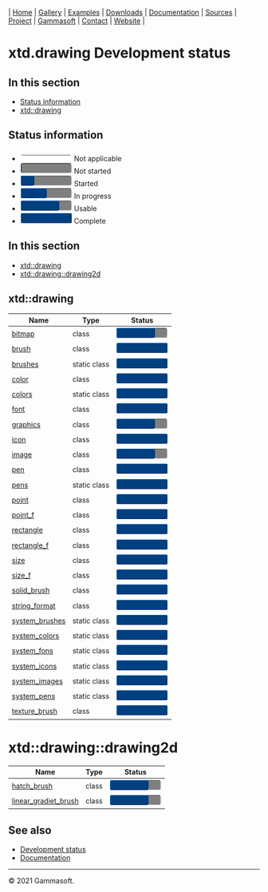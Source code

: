 | [Home](home.md) | [Gallery](gallery.md) | [Examples](examples.md) | [Downloads](downloads.md) | [Documentation](documentation.md) | [Sources](https://github.com/gammasoft71/xtd) | [Project](https://sourceforge.net/projects/xtdpro/) | [Gammasoft](gammasoft.md)  | [Contact](contact.md) | [Website](https://gammasoft71.wixsite.com/xtdpro) |

# xtd.drawing Development status

## In this section

* [Status information](#status-information)
* [xtd::drawing](#xtddrawing)

## Status information

* ![progress](pictures/progress_ina.png) Not applicable
* ![progress](pictures/progress0.png) Not started
* ![progress](pictures/progress25.png) Started
* ![progress](pictures/progress50.png) In progress
* ![progress](pictures/progress75.png) Usable
* ![progress](pictures/progress100.png) Complete

## In this section

* [xtd::drawing](#xtd::drawing)
* [xtd::drawing::drawing2d](#xtd::drawing2d)

## xtd::drawing

| Name                                                                      | Type         | Status                                |
|---------------------------------------------------------------------------|--------------|---------------------------------------|
| [bitmap](../src/xtd.drawing/include/xtd/drawing/bitmap.h)                 | class        | ![progress](pictures/progress75.png)  |
| [brush](../src/xtd.drawing/include/xtd/drawing/brush.h)                   | class        | ![progress](pictures/progress100.png) |
| [brushes](../src/xtd.drawing/include/xtd/drawing/brushes.h)               | static class | ![progress](pictures/progress100.png) |
| [color](../src/xtd.drawing/include/xtd/drawing/color.h)                   | class        | ![progress](pictures/progress100.png) |
| [colors](../src/xtd.drawing/include/xtd/drawing/colors.h)                 | static class | ![progress](pictures/progress100.png) |
| [font](../src/xtd.drawing/include/xtd/drawing/font.h)                     | class        | ![progress](pictures/progress100.png) |
| [graphics](../src/xtd.drawing/include/xtd/drawing/graphics.h)             | class        | ![progress](pictures/progress75.png)  |
| [icon](../src/xtd.drawing/include/xtd/drawing/icon.h)                     | class        | ![progress](pictures/progress100.png) |
| [image](../src/xtd.drawing/include/xtd/drawing/image.h)                   | class        | ![progress](pictures/progress75.png)  |
| [pen](../src/xtd.drawing/include/xtd/drawing/pen.h)                       | class        | ![progress](pictures/progress100.png) |
| [pens](../src/xtd.drawing/include/xtd/drawing/pens.h)                     | static class | ![progress](pictures/progress100.png) |
| [point](../src/xtd.drawing/include/xtd/drawing/point.h)                   | class        | ![progress](pictures/progress100.png) |
| [point_f](../src/xtd.drawing/include/xtd/drawing/point_f.h)               | class        | ![progress](pictures/progress100.png) |
| [rectangle](../src/xtd.drawing/include/xtd/drawing/rectangle.h)           | class        | ![progress](pictures/progress100.png) |
| [rectangle_f](../src/xtd.drawing/include/xtd/drawing/rectangle_.h)        | class        | ![progress](pictures/progress100.png) |
| [size](../src/xtd.drawing/include/xtd/drawing/size.h)                     | class        | ![progress](pictures/progress100.png) |
| [size_f](../src/xtd.drawing/include/xtd/drawing/size_f.h)                 | class        | ![progress](pictures/progress100.png) |
| [solid_brush](../src/xtd.drawing/include/xtd/drawing/solid__brush.h)      | class        | ![progress](pictures/progress100.png) |
| [string_format](../src/xtd.drawing/include/xtd/drawing/string_format.h)   | class        | ![progress](pictures/progress100.png) |
| [system_brushes](../src/xtd.drawing/include/xtd/drawing/system_brushes.h) | static class | ![progress](pictures/progress100.png) |
| [system_colors](../src/xtd.drawing/include/xtd/drawing/system_colors.h)   | static class | ![progress](pictures/progress100.png) |
| [system_fons](../src/xtd.drawing/include/xtd/drawing/fonts.h)             | static class | ![progress](pictures/progress100.png) |
| [system_icons](../src/xtd.drawing/include/xtd/drawing/system_icons.h)     | static class | ![progress](pictures/progress100.png) |
| [system_images](../src/xtd.drawing/include/xtd/drawing/system_images.h)   | static class | ![progress](pictures/progress100.png) |
| [system_pens](../src/xtd.drawing/include/xtd/drawing/system_pens.h)       | static class | ![progress](pictures/progress100.png) |
| [texture_brush](../src/xtd.drawing/include/xtd/drawing/texture_brush.h)   | class        | ![progress](pictures/progress100.png) |

# xtd::drawing::drawing2d

| Name                                                                                             | Type         | Status                               |
|--------------------------------------------------------------------------------------------------|--------------|--------------------------------------|
| [hatch_brush](../src/xtd.drawing/include/xtd/drawing/drawing2d/hatch_brush.h)                    | class        | ![progress](pictures/progress75.png) |
| [linear_gradiet_brush](../src/xtd.drawing/include/xtd/drawing/drawing2d/linear_gradient_brush.h) | class        | ![progress](pictures/progress75.png) |

## See also

* [Development status](development_status.md)
* [Documentation](documentation.md)

__________________________________________________________________________________________

© 2021 Gammasoft.

